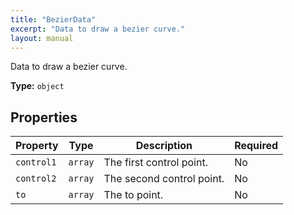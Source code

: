 ```yaml
---
title: "BezierData"
excerpt: "Data to draw a bezier curve."
layout: manual
---
```


Data to draw a bezier curve.


**Type:** `object`

## Properties

| Property | Type | Description | Required |
|----------|------|-------------|----------|
| `control1` | `array` | The first control point. | No |
| `control2` | `array` | The second control point. | No |
| `to` | `array` | The to point. | No |


